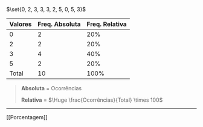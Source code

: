 $\set{0, 2, 3, 3, 3, 2, 5, 0, 5, 3}$

Valores | Freq. Absoluta | Freq. Relativa
-|-|-
0 | 2 | 20%
2 | 2 | 20%
3 | 4 | 40%
5 | 2 | 20%
Total | 10 | 100%

>**Absoluta** = Ocorrências
>
>**Relativa** = $\Huge \frac{Ocorrências}{Total} \times 100$

---

[[Porcentagem]]